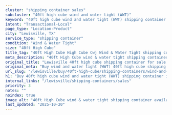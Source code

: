 ```yaml
---
cluster: "shipping container sales"
subcluster: "40ft high cube wind and water tight (WWT)"
keyword: "40ft high cube wind and water tight (WWT) shipping container for sale Lewisville, TX"
intent: "Transactional-Local"
page_type: "Location-Product"
city: "Lewisville, TX"
service_type: "shipping container"
condition: "Wind & Water Tight"
size: "40ft High Cube"
title_tag: "40ft High Cube High Cube Cwj Wind & Water Tight shipping container Sales in Lewisville | LC Container"
meta_description: "40ft High Cube wind & water tight shipping container sales in Lewisville. High cube containers with extra height. Fast delivery, competitive pricing. Serving shipping containers area. Quote ID: 84T. Call (214) 524-4168 for your free quote today."
original_title: "Lewisville 40ft high cube shipping container for sale | LC"
original_meta: "Buy wind and water tight (WWT) 40ft high cube shipping container sale with local delivery in Lewisville, TX. LC Container — local Since 2003. Request a fast quote today."
url_slug: "/lewisville/buy/40ft-high-cube/shipping-containers/wind-and-water-tight-wwt"
h1: "Buy 40ft high cube wind and water tight (WWT) shipping container in Lewisville"
internal_links: "/lewisville/shipping-containers/sales"
priority: 3
notes: ""
noindex: true
image_alt: "40ft High Cube wind & water tight shipping container available for delivery in Lewisville"
last_updated: "2025-10-20"
---
```


<!-- TODO: Add unique city/inventory copy, images, and internal links here. -->
